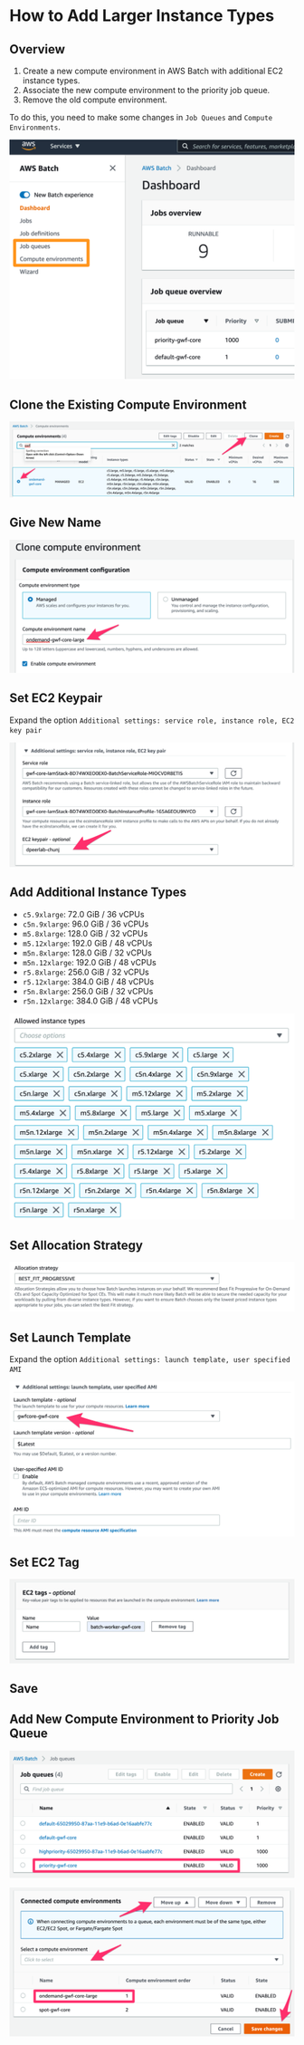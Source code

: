# How to Add Larger Instance Types

## Overview

1. Create a new compute environment in AWS Batch with additional EC2 instance types.
1. Associate the new compute environment to the priority job queue.
1. Remove the old compute environment.

To do this, you need to make some changes in `Job Queues` and `Compute Environments`.

![](../../images/alit/aws-batch-left-panel.png)

## Clone the Existing Compute Environment

![](../../images/alit/00.png)

## Give New Name

![](../../images/alit/01-01.png)

## Set EC2 Keypair

Expand the option `Additional settings: service role, instance role, EC2 key pair`

![](../../images/alit/01-02.png)

## Add Additional Instance Types

- `c5.9xlarge`: 72.0 GiB / 36 vCPUs
- `c5n.9xlarge`: 96.0 GiB / 36 vCPUs
- `m5.8xlarge`: 128.0 GiB / 32 vCPUs
- `m5.12xlarge`: 192.0 GiB / 48 vCPUs
- `m5n.8xlarge`: 128.0 GiB / 32 vCPUs
- `m5n.12xlarge`: 192.0 GiB / 48 vCPUs
- `r5.8xlarge`: 256.0 GiB / 32 vCPUs
- `r5.12xlarge`: 384.0 GiB / 48 vCPUs
- `r5n.8xlarge`: 256.0 GiB / 32 vCPUs
- `r5n.12xlarge`: 384.0 GiB / 48 vCPUs

![](../../images/alit/02.png)

## Set Allocation Strategy

![](../../images/alit/03-01.png)

## Set Launch Template

Expand the option `Additional settings: launch template, user specified AMI`

![](../../images/alit/03-02.png)

## Set EC2 Tag

![](../../images/alit/04.png)

## Save

## Add New Compute Environment to Priority Job Queue

![](../../images/alit/05.png)

![](../../images/alit/06.png)
